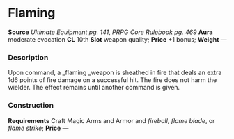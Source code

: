 ﻿---
name: "Flaming"
type: "weapon_quality"
price: "+1 bonus"
description: |
  "Upon command, a _flaming _weapon is sheathed in fire that deals an extra 1d6 points of fire damage on a successful hit. The fire does not harm the wielder. The effect remains until another command is given."
---

#  Flaming

**Source** _Ultimate Equipment pg. 141_, _PRPG Core Rulebook pg. 469_
**Aura** moderate evocation **CL** 10th
**Slot** weapon quality; **Price** +1 bonus; **Weight** —

### Description

Upon command, a _flaming _weapon is sheathed in fire that deals an extra 1d6 points of fire damage on a successful hit. The fire does not harm the wielder. The effect remains until another command is given.

### Construction

**Requirements** Craft Magic Arms and Armor and _fireball_, _flame blade_, or _flame strike_; **Price** —